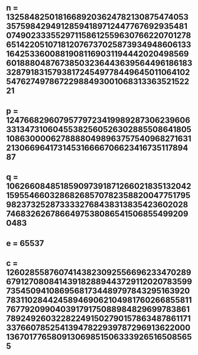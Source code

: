 ## n = 132584825018166892036247821308754740533575984294912859418971244776769293548107490233355297115861255963076622070127865142205107181207673702587393494860613316425336008819081169031194442020498569601888048767385032364436395644961861833287918315793817245497784496450110641025476274978672298849300106831336352152221
## p = 12476682960795779723419989287306239606331347310604553825605263028855086418051086300006278888049896375754096827163121306696417314531666670662341673511789487
## q = 10626608485185909739187126602183513204215955466032868268570782358820047751795982373252873333276843831383542360202874683262678664975380865415068554992090483
## e = 65537
## c = 126028558760741438230925566962334702896791270808414391828894437291120207835997354509410869568173448979784329516392078311028442458946906210498176026685581176779209904039179175088984829699783861789249260322822491502790157863487861171337660785254139478229397872969136220001367017765809130698515063339265165085655
